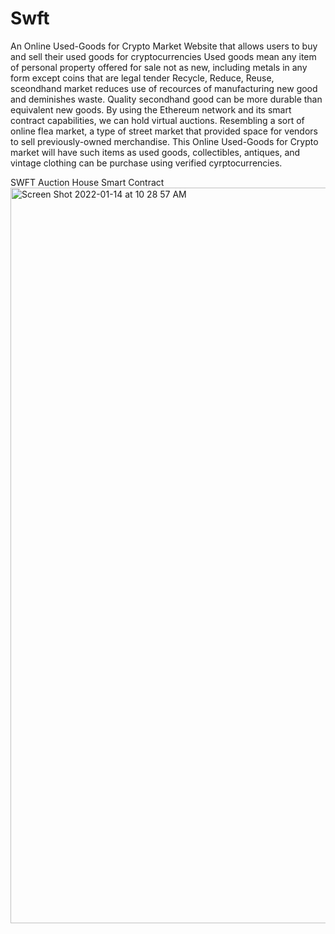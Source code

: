 # Swft
An Online Used-Goods for Crypto Market Website that allows users to buy and sell their used goods for cryptocurrencies 
Used goods mean any item of personal property offered for sale not as new, including metals in any form except coins that are legal tender
Recycle, Reduce, Reuse, sceondhand market reduces use of recources of manufacturing new good and deminishes waste. Quality secondhand good can be more durable than equivalent new goods.
By using the Ethereum network and its smart contract capabilities, we can hold virtual auctions. Resembling a sort of online flea market, a type of street market that provided space for vendors to sell previously-owned merchandise. 
This Online Used-Goods for Crypto market will have such items as used goods, collectibles, antiques, and vintage clothing can be purchase using verified cyrptocurrencies. 

SWFT Auction House Smart Contract
<img width="1177" alt="Screen Shot 2022-01-14 at 10 28 57 AM" src="https://user-images.githubusercontent.com/87771983/149559023-2d95b27c-6f4e-4b04-86ed-5936917b06b8.png">
